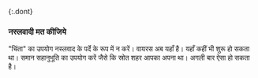 {:.dont} 
 ### नस्लवादी मत कीजिये 

 "चिंता" का उपयोग नस्लवाद के पर्दे के रूप में न करें। वायरस अब यहाँ है। यहाँ कहीं भी शुरू हो सकता था। समान सहानुभूति का उपयोग करें जैसे कि स्रोत शहर आपका अपना था। अगली बार ऐसा हो सकता है। 
